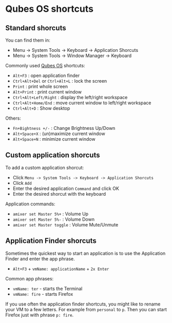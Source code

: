 # Qubes OS shortcuts

## Standard shorcuts

You can find them in:
* Menu -> System Tools -> Keyboard -> Application Shorcuts
* Menu -> System Tools -> Window Manager -> Keyboard


Commonly used [Qubes OS](https://www.qubes-os.org/) shortcuts:

* `Alt+F3` : open application finder
* `Ctrl+Alt+Del` or `Ctrl+Alt+L` : lock the screen
* `Print` : print whole screen
* `Alt+Print` : print current window
* `Ctrl+Alt+Left/Right` : display the left/right workspace
* `Ctrl+Alt+Home/End` : move current window to left/right workspace
* `Ctrl+Alt+D` : Show desktop

Others:
* `Fn+Bightness +/-` : Change Brightness Up/Down
* `Alt+Space+X` : (un)maximize current window 
* `Alt+Space+N` : minimize current window


## Custom application shorcuts

To add a custom application shorcut:
* Click `Menu -> System Tools -> Keyboard -> Application Shorcuts`
* Click `Add`
* Enter the desired application `Command` and click OK
* Enter the desired shorcut with the keyboard

Application commands:
* `amixer set Master 5%+` : Volume Up
* `amixer set Master 5%-` : Volume Down
* `amixer set Master toggle` : Volume Mute/Unmute

## Application Finder shorcuts
Sometimes the quickest way to start an application is to use the Application Finder and enter the app phrase.
* `Alt+F3` + `vmName: applicationName` + `2x Enter`

Common app phrases:
* `vmName: ter` - starts the Terminal
* `vmName: fire` - starts Firefox

If you use often the application finder shortcuts, you might like to rename your VM to a few letters. For example from `personal` to `p`. Then you can start Firefox just with phrase `p: fire`.
